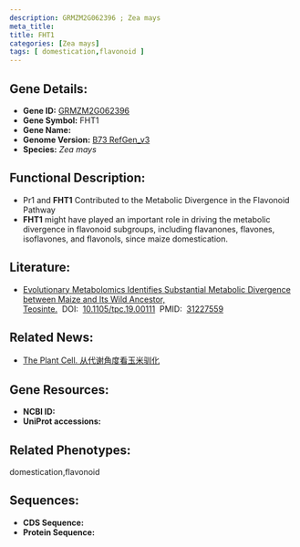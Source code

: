 ```yaml
---
description: GRMZM2G062396 ; Zea mays
meta_title:
title: FHT1
categories: [Zea mays]
tags: [ domestication,flavonoid ]
---
```


## Gene Details:
- **Gene ID:**	[GRMZM2G062396]()
- **Gene Symbol:** FHT1
- **Gene Name:** 
- **Genome Version:** [B73 RefGen_v3]()
- **Species:** *Zea mays*

## Functional Description:
   - Pr1 and **FHT1** Contributed to the Metabolic Divergence in the Flavonoid Pathway
   - **FHT1** might have played an important role in driving the metabolic divergence in flavonoid subgroups, including flavanones, flavones, isoflavones, and flavonols, since maize domestication.

## Literature:
   - [Evolutionary Metabolomics Identifies Substantial Metabolic Divergence between Maize and Its Wild Ancestor, Teosinte.]( https://academic.oup.com/plcell/article/31/9/1990/5985766?login=true)&nbsp;&nbsp;DOI:&nbsp;&nbsp;[10.1105/tpc.19.00111](https://academic.oup.com/plcell/article/31/9/1990/5985766?login=true)&nbsp;&nbsp;PMID:&nbsp;&nbsp;[31227559](https://pubmed.ncbi.nlm.nih.gov/31227559/)

## Related News:
   - [The Plant Cell. 从代谢角度看玉米驯化](https://mp.weixin.qq.com/s?__biz=Mzg3MDEwNDEyMg==&mid=2247484911&idx=1&sn=0f9b461504697b3300bceefe7de2213c&chksm=ce93a8baf9e421ac3d9f8fcbe25749797acebeef921dd321b10d06986e8e5191ef27d161186f&scene=27#wechat_redirect)

## Gene Resources:
- **NCBI ID:** [](https://www.ncbi.nlm.nih.gov/gene/?term=)
- **UniProt accessions:** [](https://www.uniprot.org/uniprotkb//entry)

## Related Phenotypes:
domestication,flavonoid

## Sequences:
- **CDS Sequence:**
- **Protein Sequence:**
